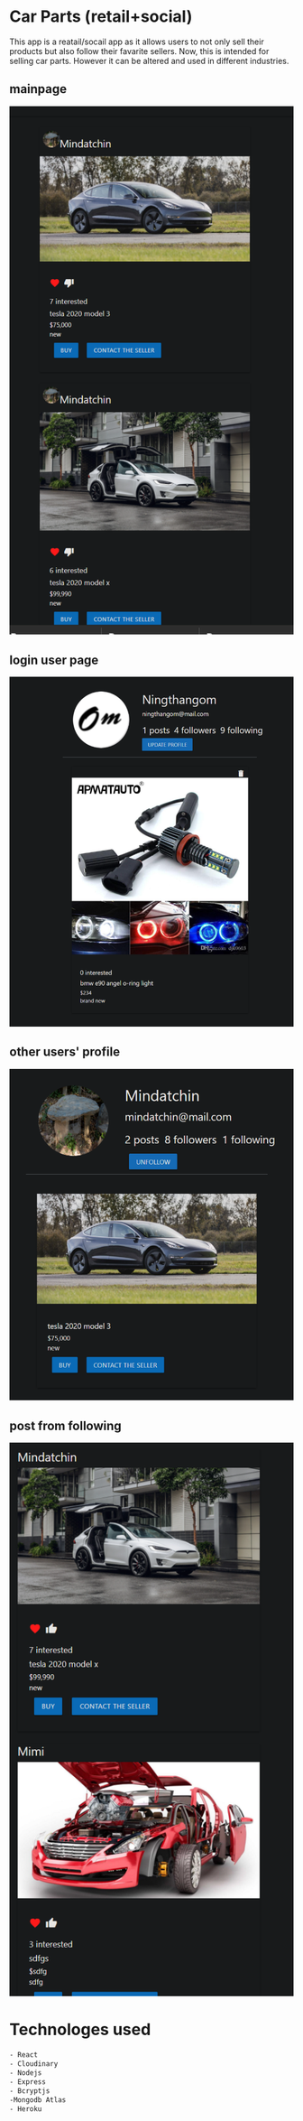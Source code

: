 # Car Parts (retail+social)
This app is a reatail/socail app as it allows users to not only sell their products but also follow their favarite sellers. 
Now, this is intended for selling car parts. However it can be altered  and used in different industries.


## mainpage 
![](./images/mainpage.png) 


## login user page
![](./images/loginuserprofile.png) 


## other users' profile
 ![](./images/otherpeople's.png) 

 ## post from following
 ![](./images/postsfromfollowing.png) 


# Technologes used 
    - React
    - Cloudinary 
    - Nodejs
    - Express 
    - Bcryptjs
    -Mongodb Atlas
    - Heroku 




